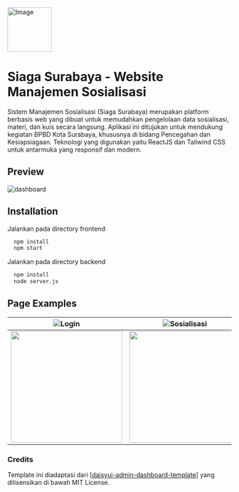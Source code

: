<img src="https://github.com/user-attachments/assets/a44582c1-75dd-41f3-93dd-a87c61b26d32" alt="Image" width="100"/>

# Siaga Surabaya - Website Manajemen Sosialisasi
Sistem Manajemen Sosialisasi (Siaga Surabaya) merupakan platform berbasis web yang dibuat untuk memudahkan pengelolaan data sosialisasi, materi, dan kuis secara langsung. Aplikasi ini ditujukan untuk mendukung kegiatan BPBD Kota Surabaya, khususnya di bidang Pencegahan dan Kesiapsiagaan. Teknologi yang digunakan yaitu ReactJS dan Tailwind CSS untuk antarmuka yang responsif dan modern.

## Preview

![dashboard](https://github.com/user-attachments/assets/7278ee8a-ad5b-4798-a08a-25c4692a82a0)

## Installation

Jalankan pada directory frontend

```bash
  npm install
  npm start
```

Jalankan pada directory backend

```bash
  npm install
  node server.js
```
    
## Page Examples

| ![Login](https://github.com/user-attachments/assets/8855a2cf-32c3-4ae6-a11f-781cbd77da2b) | ![Sosialisasi](https://github.com/user-attachments/assets/811e4932-5e47-417f-bf67-aab698c7a085) |
|:--:|:--:|
| <img src="https://github.com/user-attachments/assets/7e30b3b4-bc45-4e4a-b35c-8fdaa6969740" width="250"/> | <img src="https://github.com/user-attachments/assets/58dd0cda-2bba-47b8-98d4-90cff00c07dd" width="250"/> |


### Credits
Template ini diadaptasi dari [[daisyui-admin-dashboard-template](https://github.com/robbins23/daisyui-admin-dashboard-template.git)] yang dilisensikan di bawah MIT License.
